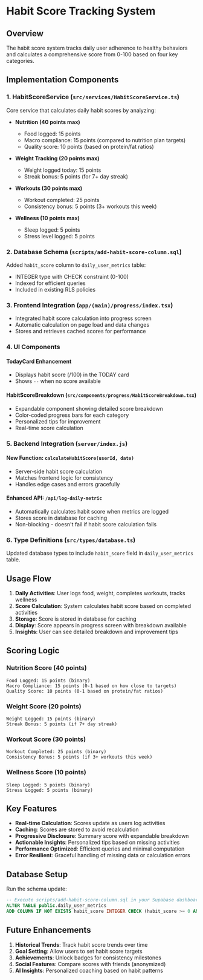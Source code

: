 # Habit Score Tracking System

## Overview

The habit score system tracks daily user adherence to healthy behaviors and calculates a comprehensive score from 0-100 based on four key categories.

## Implementation Components

### 1. HabitScoreService (`src/services/HabitScoreService.ts`)

Core service that calculates daily habit scores by analyzing:

- **Nutrition (40 points max)**
  - Food logged: 15 points
  - Macro compliance: 15 points (compared to nutrition plan targets)
  - Quality score: 10 points (based on protein/fat ratios)

- **Weight Tracking (20 points max)**
  - Weight logged today: 15 points
  - Streak bonus: 5 points (for 7+ day streak)

- **Workouts (30 points max)**
  - Workout completed: 25 points
  - Consistency bonus: 5 points (3+ workouts this week)

- **Wellness (10 points max)**
  - Sleep logged: 5 points
  - Stress level logged: 5 points

### 2. Database Schema (`scripts/add-habit-score-column.sql`)

Added `habit_score` column to `daily_user_metrics` table:
- INTEGER type with CHECK constraint (0-100)
- Indexed for efficient queries
- Included in existing RLS policies

### 3. Frontend Integration (`app/(main)/progress/index.tsx`)

- Integrated habit score calculation into progress screen
- Automatic calculation on page load and data changes
- Stores and retrieves cached scores for performance

### 4. UI Components

#### TodayCard Enhancement
- Displays habit score (/100) in the TODAY card
- Shows `--` when no score available

#### HabitScoreBreakdown (`src/components/progress/HabitScoreBreakdown.tsx`)
- Expandable component showing detailed score breakdown
- Color-coded progress bars for each category
- Personalized tips for improvement
- Real-time score calculation

### 5. Backend Integration (`server/index.js`)

#### New Function: `calculateHabitScore(userId, date)`
- Server-side habit score calculation
- Matches frontend logic for consistency
- Handles edge cases and errors gracefully

#### Enhanced API: `/api/log-daily-metric`
- Automatically calculates habit score when metrics are logged
- Stores score in database for caching
- Non-blocking - doesn't fail if habit score calculation fails

### 6. Type Definitions (`src/types/database.ts`)

Updated database types to include `habit_score` field in `daily_user_metrics` table.

## Usage Flow

1. **Daily Activities**: User logs food, weight, completes workouts, tracks wellness
2. **Score Calculation**: System calculates habit score based on completed activities
3. **Storage**: Score is stored in database for caching
4. **Display**: Score appears in progress screen with breakdown available
5. **Insights**: User can see detailed breakdown and improvement tips

## Scoring Logic

### Nutrition Score (40 points)
```
Food Logged: 15 points (binary)
Macro Compliance: 15 points (0-1 based on how close to targets)
Quality Score: 10 points (0-1 based on protein/fat ratios)
```

### Weight Score (20 points)
```
Weight Logged: 15 points (binary)
Streak Bonus: 5 points (if 7+ day streak)
```

### Workout Score (30 points)
```
Workout Completed: 25 points (binary)
Consistency Bonus: 5 points (if 3+ workouts this week)
```

### Wellness Score (10 points)
```
Sleep Logged: 5 points (binary)
Stress Logged: 5 points (binary)
```

## Key Features

- **Real-time Calculation**: Scores update as users log activities
- **Caching**: Scores are stored to avoid recalculation
- **Progressive Disclosure**: Summary score with expandable breakdown
- **Actionable Insights**: Personalized tips based on missing activities
- **Performance Optimized**: Efficient queries and minimal computation
- **Error Resilient**: Graceful handling of missing data or calculation errors

## Database Setup

Run the schema update:
```sql
-- Execute scripts/add-habit-score-column.sql in your Supabase dashboard
ALTER TABLE public.daily_user_metrics 
ADD COLUMN IF NOT EXISTS habit_score INTEGER CHECK (habit_score >= 0 AND habit_score <= 100);
```

## Future Enhancements

1. **Historical Trends**: Track habit score trends over time
2. **Goal Setting**: Allow users to set habit score targets
3. **Achievements**: Unlock badges for consistency milestones
4. **Social Features**: Compare scores with friends (anonymized)
5. **AI Insights**: Personalized coaching based on habit patterns






